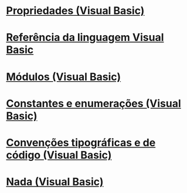 # [Propriedades (Visual Basic)](properties.md)
# [Referência da linguagem Visual Basic](index.md)
# [Módulos (Visual Basic)](modules.md)
# [Constantes e enumerações (Visual Basic)](constants-and-enumerations.md)
# [Convenções tipográficas e de código (Visual Basic)](typographic-and-code-conventions.md)
# [Nada (Visual Basic)](nothing.md)
